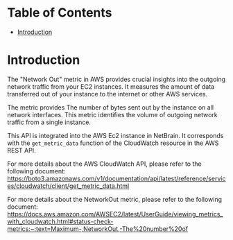 # Table of Contents
- [Introduction](#introduction)

# Introduction <a name="introduction"></a>
The "Network Out" metric in AWS provides crucial insights into the outgoing network traffic from your EC2 instances. It measures the amount of data transferred out of your instance to the internet or other AWS services.

The metric provides The number of bytes sent out by the instance on all network interfaces. This metric identifies the volume of outgoing network traffic from a single instance.



This API is integrated into the AWS Ec2 instance in NetBrain. It corresponds with the `get_metric_data` function of the CloudWatch resource in the AWS REST API.





For more details about the AWS CloudWatch API, please refer to the following document: https://boto3.amazonaws.com/v1/documentation/api/latest/reference/services/cloudwatch/client/get_metric_data.html

For more details about the NetworkOut metric, please refer to the following document: https://docs.aws.amazon.com/AWSEC2/latest/UserGuide/viewing_metrics_with_cloudwatch.html#status-check-metrics:~:text=Maximum-,NetworkOut,-The%20number%20of